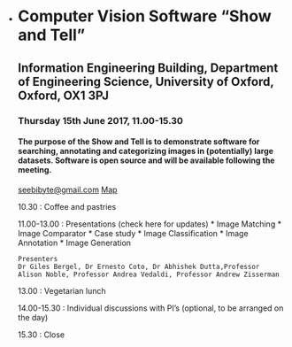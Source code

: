*	#		Computer Vision Software “Show and Tell”
	##		Information Engineering Building, Department of Engineering Science, University of Oxford, Oxford, OX1 3PJ
	###		Thursday 15th June 2017, 11.00-15.30
	####	The purpose of the Show and Tell is to demonstrate software for searching, annotating and categorizing images in (potentially) large datasets. Software is open source and will be available following the meeting.
	
	[seebibyte@gmail.com](mailto:seebibyte@gmail.com)
	[Map](https://www.google.co.uk/maps/@51.758504,-1.260467,16z)
	
	10.30
	:	Coffee and pastries
	
	11.00-13.00
	:	 Presentations (check here for updates)
		*   Image Matching
		*   Image Comparator
		*   Case study
		*   Image Classification
		*   Image Annotation
		*   Image Generation
	
		Presenters
		Dr Giles Bergel, Dr Ernesto Coto, Dr Abhishek Dutta,Professor Alison Noble, Professor Andrea Vedaldi, Professor Andrew Zisserman

	13.00 
	:	Vegetarian lunch
	
	14.00-15.30
	:	Individual discussions with PI’s (optional, to be arranged on the day)
	
	15.30 
	:	Close
	